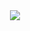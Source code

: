
<div align="center">
  <img src="https://github.com/user-attachments/assets/e2cdb0e7-0a73-4894-ad30-b360446606e3" />
  
</div>
<!--
**eojm9388/eojm9388** is a ✨ _special_ ✨ repository because its `README.md` (this file) appears on your GitHub profile.

Here are some ideas to get you started:

- 🔭 I’m currently working on ...
- 🌱 I’m currently learning ...
- 👯 I’m looking to collaborate on ...
- 🤔 I’m looking for help with ...
- 💬 Ask me about ...
- 📫 How to reach me: ...
- 😄 Pronouns: ...
- ⚡ Fun fact: ...
-->
